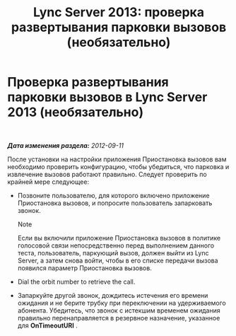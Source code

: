 ﻿---
title: 'Lync Server 2013: проверка развертывания парковки вызовов (необязательно)'
TOCTitle: Проверка развертывания парковки вызовов (необязательно)
ms:assetid: fcfe0962-1a9c-4cbd-847c-fed40e3b1480
ms:mtpsurl: https://technet.microsoft.com/ru-ru/library/Gg413076(v=OCS.15)
ms:contentKeyID: 49311756
ms.date: 05/19/2016
mtps_version: v=OCS.15
ms.translationtype: HT
---

# Проверка развертывания парковки вызовов в Lync Server 2013 (необязательно)

 

_**Дата изменения раздела:** 2012-09-11_

После установки на настройки приложения Приостановка вызовов вам необходимо проверить конфигурацию, чтобы убедиться, что парковка и извлечение вызовов работают правильно. Следует проверить по крайней мере следующее:

  - Позвоните пользователю, для которого включено приложение Приостановка вызовов, и попросите пользователь запарковать звонок.
    
    > [!NOTE]  
    > Если вы включили приложение Приостановка вызовов в политике голосовой связи непосредственно перед выполнением данного теста, пользователь, паркующий вызов, должен выйти из Lync Server, а затем снова войти, чтобы в его списке передачи вызова появился параметр Приостановка вызовов.

  - Dial the orbit number to retrieve the call.

  - Запаркуйте другой звонок, дождитесь истечения его времени ожидания и не берите трубку при переключении на удерживаемого абонента. Убедитесь, что звонок с истекшим временем ожидания правильно перенаправляется в резервное назначение, указанное для **OnTimeoutURI** .

